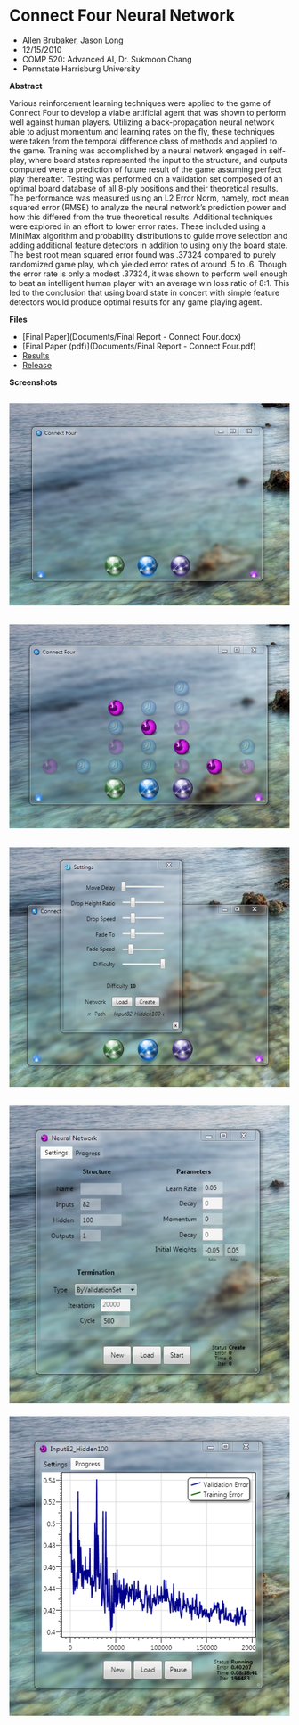 Connect Four Neural Network
===============

  * Allen Brubaker, Jason Long
  * 12/15/2010
  * COMP 520: Advanced AI, Dr. Sukmoon Chang
  * Pennstate Harrisburg University


**Abstract**

Various reinforcement learning techniques were applied to the game of Connect Four to develop a viable artificial agent that was shown to perform well against human players.  Utilizing a back-propagation neural network able to adjust momentum and learning rates on the fly, these techniques were taken from the temporal difference class of methods and applied to the game.  Training was accomplished by a neural network engaged in self-play, where board states represented the input to the structure, and outputs computed were a prediction of future result of the game assuming perfect play thereafter.  Testing was performed on a validation set composed of an optimal board database of all 8-ply positions and their theoretical results.  The performance was measured using an L2 Error Norm, namely, root mean squared error (RMSE) to analyze the neural network’s prediction power and how this differed from the true theoretical results.  Additional techniques were explored in an effort to lower error rates.  These included using a MiniMax algorithm and probability distributions to guide move selection and adding additional feature detectors in addition to using only the board state.  The best root mean squared error found was .37324 compared to purely randomized game play, which yielded error rates of around .5 to .6.  Though the error rate is only a modest .37324, it was shown to perform well enough to beat an intelligent human player with an average win loss ratio of 8:1.  This led to the conclusion that using board state in concert with simple feature detectors would produce optimal results for any game playing agent.     

**Files**

- [Final Paper](Documents/Final Report - Connect Four.docx)
- [Final Paper (pdf)](Documents/Final Report - Connect Four.pdf)
- [Results](Results)
- [Release](Release.7z)

**Screenshots**

![screenshot](Screenshots/board.png)
---
![screenshot](Screenshots/playing.png)
---
![screenshot](Screenshots/settings.png)
---
![screenshot](Screenshots/neuralnetwork.png)
---
![screenshot](Screenshots/training.png)
